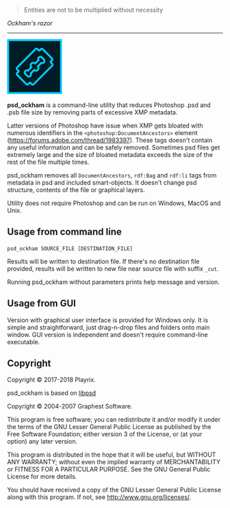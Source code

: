 > Entities are not to be multiplied without necessity

_Ockham's razor_

----

![Icon](src-gui/mac/res/Images.xcassets/AppIcon.appiconset/ico_128.png)

**psd_ockham** is a command-line utility that reduces Photoshop .psd and .psb file size by removing parts of excessive XMP metadata.

Latter versions of Photoshop have issue when XMP gets bloated with numerous identifiers in the `<photoshop:DocumentAncestors>` element (https://forums.adobe.com/thread/1983397). These tags doesn't contain any useful information and can be safely removed. Sometimes psd files get extremely large and the size of bloated metadata exceeds the size of the rest of the file multiple times.

psd_ockham removes all `DocumentAncestors`, `rdf:Bag` and `rdf:li` tags from metadata in psd and included smart-objects. It doesn't change psd structure, contents of the file or graphical layers.

Utility does not require Photoshop and can be run on Windows, MacOS and Unix.

## Usage from command line

```
psd_ockham SOURCE_FILE [DESTINATION_FILE]
```

Results will be written to destination file. If there's no destination file provided, results will be written to new file near source file with suffix `_cut`.

Running psd_ockham without parameters prints help message and version.

## Usage from GUI

Version with graphical user interface is provided for Windows only. It is simple and straightforward, just drag-n-drop files and folders onto main window. GUI version is independent and doesn't require command-line executable.

## Copyright

Copyright © 2017-2018 Playrix.

psd_ockham is based on [libpsd](https://sourceforge.net/projects/libpsd/)

Copyright © 2004-2007 Graphest Software.

This program is free software; you can redistribute it and/or modify
it under the terms of the GNU Lesser General Public License as published by
the Free Software Foundation; either version 3 of the License, or
(at your option) any later version.

This program is distributed in the hope that it will be useful,
but WITHOUT ANY WARRANTY; without even the implied warranty of
MERCHANTABILITY or FITNESS FOR A PARTICULAR PURPOSE.  See the
GNU General Public License for more details.

You should have received a copy of the GNU Lesser General Public License
along with this program. If not, see <http://www.gnu.org/licenses/>.
